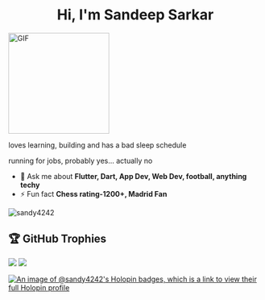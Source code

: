 <h1 align="center">Hi, I'm Sandeep Sarkar</h1>
<img alt="GIF" src="https://i.pinimg.com/originals/9e/a7/2e/9ea72ef078139ced289852e8a4ea0c5c.gif" width="200/">
<!-- <h3 align="center">loves building</h3> -->
<p/>loves learning, building and has a bad sleep schedule</p>
<p/>running for jobs, probably yes... actually no</p>

- 💬 Ask me about **Flutter, Dart, App Dev, Web Dev, football, anything techy**
- ⚡ Fun fact **Chess rating-1200+, Madrid Fan**
<p align="left"> <img src="https://komarev.com/ghpvc/?username=sandy4242&label=Profile%20views&color=0e75b6&style=flat" alt="sandy4242" /> </p>

## 🏆 GitHub Trophies
![](https://github-profile-trophy.vercel.app/?username=sandy4242&theme=radical&no-frame=false&no-bg=true&margin-w=4)
[![](https://visitcount.itsvg.in/api?id=sandy4242&icon=0&color=0)](https://visitcount.itsvg.in)


[![An image of @sandy4242's Holopin badges, which is a link to view their full Holopin profile](https://holopin.me/sandy4242)](https://holopin.io/@sandy4242)
